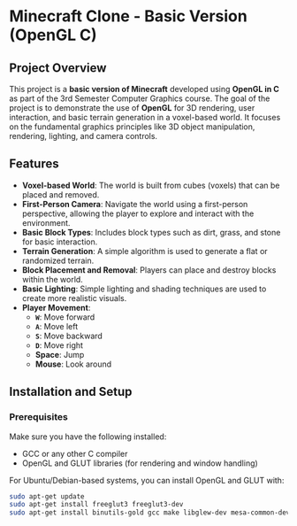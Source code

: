 # Minecraft Clone - Basic Version (OpenGL C)

## Project Overview

This project is a **basic version of Minecraft** developed using **OpenGL in C** as part of the 3rd Semester Computer Graphics course. The goal of the project is to demonstrate the use of **OpenGL** for 3D rendering, user interaction, and basic terrain generation in a voxel-based world. It focuses on the fundamental graphics principles like 3D object manipulation, rendering, lighting, and camera controls.

## Features

- **Voxel-based World**: The world is built from cubes (voxels) that can be placed and removed.
- **First-Person Camera**: Navigate the world using a first-person perspective, allowing the player to explore and interact with the environment.
- **Basic Block Types**: Includes block types such as dirt, grass, and stone for basic interaction.
- **Terrain Generation**: A simple algorithm is used to generate a flat or randomized terrain.
- **Block Placement and Removal**: Players can place and destroy blocks within the world.
- **Basic Lighting**: Simple lighting and shading techniques are used to create more realistic visuals.
- **Player Movement**:
  - **`W`**: Move forward
  - **`A`**: Move left
  - **`S`**: Move backward
  - **`D`**: Move right
  - **Space**: Jump
  - **Mouse**: Look around

## Installation and Setup

### Prerequisites

Make sure you have the following installed:
- GCC or any other C compiler
- OpenGL and GLUT libraries (for rendering and window handling)
  
For Ubuntu/Debian-based systems, you can install OpenGL and GLUT with:
```bash
sudo apt-get update
sudo apt-get install freeglut3 freeglut3-dev
sudo apt-get install binutils-gold gcc make libglew-dev mesa-common-dev build-essential libgl1-mesa-dev libglu1-mesa-dev
